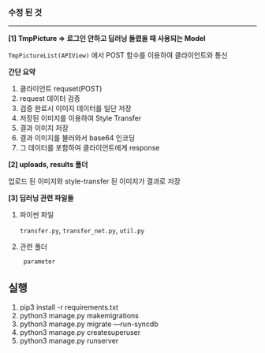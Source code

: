 ### 수정 된 것

____

**[1] TmpPicture => 로그인 안하고 딥러닝 돌렸을 때 사용되는 Model**

`TmpPictureList(APIView)` 에서 POST 함수를 이용하여 클라이언트와 통신

**간단 요약**

1. 클라이언트 requset(POST)
2. request 데이터 검증  
3. 검증 완료시 이미지 데이터를 일단 저장
4. 저장된 이미지를 이용하여 Style Transfer 
5. 결과 이미지 저장 
6.  결과 이미지를 불러와서 base64 인코딩
7. 그 데이터를 포함하여 클라이언트에게 response



**[2] uploads, results 폴더**

업로드 된 이미지와 style-transfer 된 이미지가 결과로 저장



**[3] 딥러닝 관련 파일들**

1. 파이썬 파일

   `transfer.py`, `transfer_net.py`, `util.py`

2. 관련 폴더

   ` parameter`  



## 실행

1. pip3 install -r requirements.txt
2. python3 manage.py makemigrations
3. python3 manage.py migrate —run-syncdb
4. python3 manage.py createsuperuser
5. python3 manage.py runserver